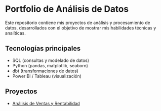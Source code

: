 # Portfolio de Análisis de Datos

Este repositorio contiene mis proyectos de análisis y procesamiento de datos, desarrollados con el objetivo de mostrar mis habilidades técnicas y analíticas.

## Tecnologías principales
- SQL (consultas y modelado de datos)
- Python (pandas, matplotlib, seaborn)
- dbt (transformaciones de datos)
- Power BI / Tableau (visualización)

## Proyectos
- [Análisis de Ventas y Rentabilidad](./project_1_analysis)
